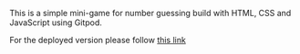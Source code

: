 This is a simple mini-game for number guessing build with HTML, CSS and JavaScript using Gitpod. 

For the deployed version please follow [this link](https://podvistorcheto.github.io/guess-the-number-game/)